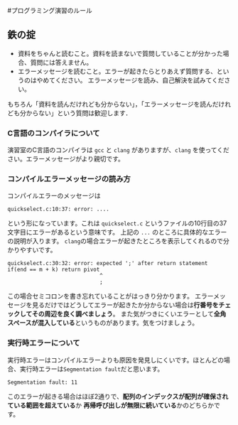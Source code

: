 #プログラミング演習のルール

## 鉄の掟

* 資料をちゃんと読むこと。資料を読まないで質問していることが分かった場合、質問には答えません。
* エラーメッセージを読むこと。エラーが起きたらとりあえず質問する、というのはやめてください。
エラーメッセージを読み、自己解決を試みてください。

もちろん「資料を読んだけれども分からない」，「エラーメッセージを読んだけれども分からない」という質問は歓迎します．

### C言語のコンパイラについて
演習室のC言語のコンパイラは `gcc` と `clang` がありますが、`clang` を使ってください。エラーメッセージがより親切です。

### コンパイルエラーメッセージの読み方

コンパイルエラーのメッセージは

    quickselect.c:10:37: error: ....

という形になっています。これは `quickselect.c` というファイルの10行目の37文字目にエラーがあるという意味です。
上記の `...` のところに具体的なエラーの説明が入ります。
`clang`の場合エラーが起きたところを表示してくれるので分かりやすいです。

    quickselect.c:30:32: error: expected ';' after return statement
    if(end == m + k) return pivot
                                 ^
                                 ;

この場合セミコロンを書き忘れていることがはっきり分かります。
エラーメッセージを見るだけではどうしてエラーが起きたか分からない場合は**行番号をチェックしてその周辺を良く調べましょう**。
また気がつきにくいエラーとして**全角スペースが混入している**というものがあります。気をつけましょう。

### 実行時エラーについて
実行時エラーはコンパイルエラーよりも原因を発見しにくいです。ほとんどの場合、実行時エラーは`Segmentation fault`だと思います。

    Segmentation fault: 11

このエラーが起きる場合はほぼ2通りで、**配列のインデックスが配列が確保されている範囲を超えている**か
**再帰呼び出しが無限に続いている**かのどちらかです。
